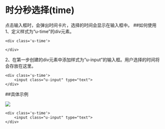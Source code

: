 # 时分秒选择(time)
点击输入框时，会弹出时间卡片，选择的时间会显示在输入框中。
##如何使用
1、定义样式为“u-time”的div元素。
	
	<div class='u-time'>
        
    </div>
2、在第一步创建的div元素中添加样式为“u-input”的输入框。用户选择的时间将会存放在这里。

	<div class='u-time'>
        <input class="u-input" type="text">
    </div>

##具体示例

![](img/time.png) 

	<div class='u-time'>
        <input class="u-input" type="text">
    </div>



